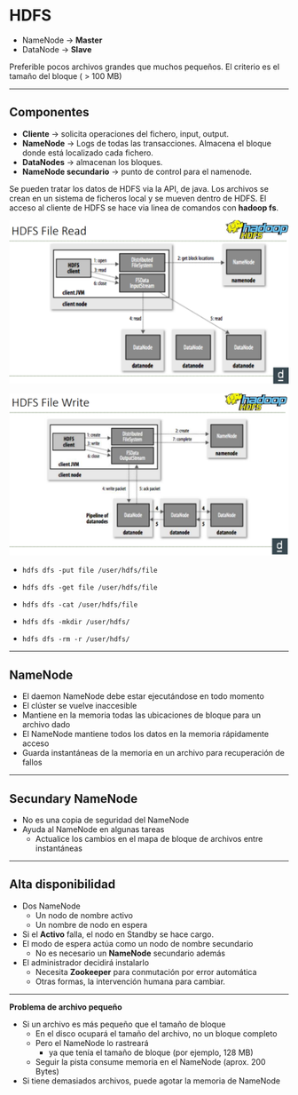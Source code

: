 # HDFS

- NameNode -> **Master**
- DataNode -> **Slave**

Preferible pocos archivos grandes que muchos pequeños. El criterio es el tamaño del bloque ( > 100 MB)

---
## Componentes

- **Cliente** -> solicita operaciones del fichero, input, output.
- **NameNode** -> Logs de todas las transacciones. Almacena el bloque donde está localizado cada fichero.
- **DataNodes** -> almacenan los bloques.
- **NameNode secundario** -> punto de control para el namenode.



Se pueden tratar los datos de HDFS via la API, de java.
Los archivos se crean en un sistema de ficheros local y se mueven dentro de HDFS.
El acceso al cliente de HDFS se hace via linea de comandos con **hadoop fs**.


![Read HDFS](images/read-hdfs.png)

![Write HDFS](images/write-hdfs.png)

- `hdfs dfs -put file /user/hdfs/file`

- `hdfs dfs -get file /user/hdfs/file`

- `hdfs dfs -cat /user/hdfs/file`

- `hdfs dfs -mkdir /user/hdfs/`

- `hdfs dfs -rm -r /user/hdfs/`


---
## NameNode

- El daemon NameNode debe estar ejecutándose en todo momento
- El clúster se vuelve inaccesible
- Mantiene en la memoria todas las ubicaciones de bloque para un archivo dado
- El NameNode mantiene todos los datos en la memoria rápidamente
acceso
- Guarda instantáneas de la memoria en un archivo para recuperación de fallos

---
## Secundary NameNode

- No es una copia de seguridad del NameNode
- Ayuda al NameNode en algunas tareas
  - Actualice los cambios en el mapa de bloque de archivos entre
instantáneas

---
## Alta disponibilidad

- Dos NameNode
  - Un nodo de nombre activo
  - Un nombre de nodo en espera
- Si el **Activo** falla, el nodo en Standby se hace cargo.
- El modo de espera actúa como un nodo de nombre secundario
  - No es necesario un **NameNode** secundario además
- El administrador decidirá instalarlo
  - Necesita **Zookeeper** para conmutación por error automática
  - Otras formas, la intervención humana para cambiar.

---
**Problema de archivo pequeño**
- Si un archivo es más pequeño que el tamaño de bloque
  - En el disco ocupará el tamaño del archivo, no un bloque completo
  - Pero el NameNode lo rastreará
    - ya que tenía el tamaño de bloque (por ejemplo, 128 MB)
  - Seguir la pista consume memoria en el NameNode (aprox. 200 Bytes)
- Si tiene demasiados archivos, puede agotar la memoria de NameNode

